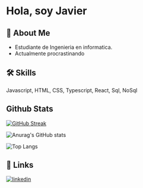# Hola, soy Javier

## 🚀 About Me

* Estudiante de Ingenieria en informatica.
* Actualmente procrastinando

## 🛠 Skills
Javascript, HTML, CSS, Typescript, React, Sql, NoSql

## Github Stats

[![GitHub Streak](https://github-readme-streak-stats.herokuapp.com?user=Nyken000&theme=gotham)](https://git.io/streak-stats)

![Anurag's GitHub stats](https://github-readme-stats.vercel.app/api?username=Nyken000&show_icons=true&theme=tokyonight)

![Top Langs](https://github-readme-stats.vercel.app/api/top-langs/?username=Nyken000&langs_count=8&theme=tokyonight)
## 🔗 Links
[![linkedin](https://img.shields.io/badge/linkedin-0A66C2?style=for-the-badge&logo=linkedin&logoColor=white)](https://www.linkedin.com/in/javier-manriquez-ba7baa342/)


